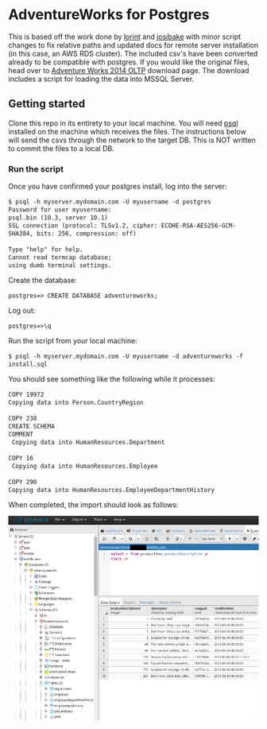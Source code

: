 # AdventureWorks for Postgres

This is based off the work done by [lorint](https://github.com/lorint/AdventureWorks-for-Postgres) and [josibake](https://github.com/NorfolkDataSci/adventure-works-postgres/) with minor script changes to fix relative paths and updated docs for remote server installation (in this case, an AWS RDS cluster). The included csv's have been converted already to be compatible with postgres. If you would like the original files, head over to [Adventure Works 2014 OLTP](https://msftdbprodsamples.codeplex.com/downloads/get/880662) download page. The download includes a script for loading the data into MSSQL Server.

## Getting started

Clone this repo in its entirety to your local machine. You will need [psql](https://www.postgresql.org/download/) installed on the machine which receives the files. The instructions below will send the csvs through the network to the target DB. This is NOT written to commit the files to a local DB.

### Run the script

Once you have confirmed your postgres install, log into the server:

	$ psql -h myserver.mydomain.com -U myusername -d postgres
	Password for user myusername: 
	psql.bin (10.3, server 10.1)
	SSL connection (protocol: TLSv1.2, cipher: ECDHE-RSA-AES256-GCM-SHA384, bits: 256, compression: off)
	
	Type "help" for help.
	Cannot read termcap database;
	using dumb terminal settings.

Create the database:

	postgres=> CREATE DATABASE adventureworks;

Log out:

	postgres=>\q

Run the script from your local machine:

	$ psql -h myserver.mydomain.com -U myusername -d adventureworks -f install.sql

You should see something like the following while it processes:

	COPY 19972
	Copying data into Person.CountryRegion
	
	COPY 238
	CREATE SCHEMA
	COMMENT
	 Copying data into HumanResources.Department
	
	COPY 16
	 Copying data into HumanResources.Employee
	
	COPY 290
	Copying data into HumanResources.EmployeeDepartmentHistory

When completed, the import should look as follows:

![completed import](./assets/finished.png)
